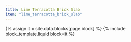 ```yaml
---
title: Lime Terracotta Brick Slab
item: "lime_terracotta_brick_slab"
---
```


{% assign it = site.data.blocks[page.block] %}
{% include block_template.liquid block=it %}

